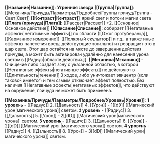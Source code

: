 **[[Название|Название]]**: **Утренняя звезда**
**[[Группа|Группа]]**: [[Механика/Причуды/Параметры/Подробнее/Группы причуд/Группа - Свет|Свет]] 
**[[Контраст|Контраст]]**: яркий свет и потоки магии света
**[[Плата (причуда)|Плата]]**: [[Рассвет|Рассвет]] +2. [[Основное|Основное действие]]
**[[Описание|Описание]]**: собирает [[Негативные эффекты|негативные эффекты]] по области ([[Ожог протуберанца]], [[Карманное измерение]], [[Полярный скульптор]] и т.д., а также иные эффекты нанесения вреда действующие зонально) и превращает это в шар света. Этот шар остаётся на месте до завершения действия причуды, а может быть активирован удалённо для нанесения урона светом в [[Радиус|области действия.]] 
**[[Механика|Механика]]** - Очищение либо создаёт зону с указанной областью, в которой [[Негативные эффекты|негативные эффекты]] не действуют в [[Длительность|течении]] 3 ходов, либо уничтожает эпицентр (если таковой имеется) и тем самым отключает эффект полностью. Без наличия [[Негативные эффекты|негативных эффектов]], что действуют на окружение, причуда не может быть применена. 

**[[Механика/Причуды/Параметры/Подробнее/Уровень|Уровни]]**:
**1 уровень** - [[Радиус]] 2. [[Дальность]] 4. [[Урон]] - 1[[dD]] [[Магический урон|магического урона]] светом.
**2 уровень** - [[Радиус]] 3. [[Дальность]] 5. [[Урон]] - 2[[dD]] [[Магический урон|магического урона]] светом.
**3 уровень** - [[Радиус]] 3. [[Дальность]] 6. [[Урон]] - 2[[dD]] [[Магический урон|магического урона]] светом.
**4 уровень** - [[Радиус]] 4. [[Дальность]] 8. [[Урон]] - 3[[dD]] [[Магический урон|магического урона]] светом.